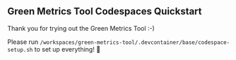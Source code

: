 ## Green Metrics Tool Codespaces Quickstart

Thank you for trying out the Green Metrics Tool :-)

Please run `/workspaces/green-metrics-tool/.devcontainer/base/codespace-setup.sh` to set up everything! 🚀